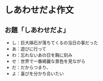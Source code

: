 # しあわせだよ作文
## お題「しあわせだよ」
* し：巨大隕石が落ちてくるの当日の事だった
* あ：遊びに行って
* わ：忘れないあの日を胸に刻み
* せ：世界で一番綺麗な景色を見ながら
* だ：だからつまり、
* よ：喜びを分かち合いたい
